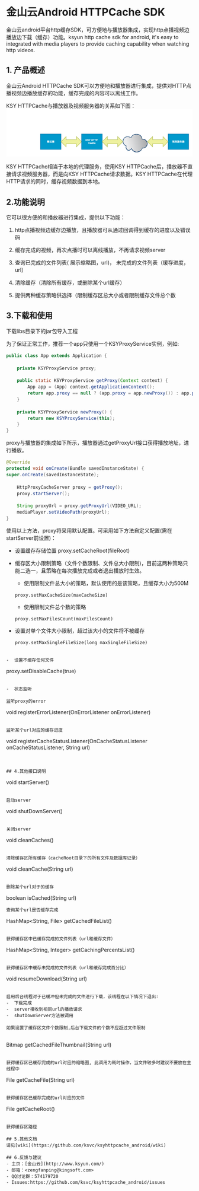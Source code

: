 # 金山云Android HTTPCache SDK
金山云android平台http缓存SDK，可方便地与播放器集成，实现http点播视频边播放边下载（缓存）功能。ksyun http cache sdk for android, it's easy to integrated with media players to provide caching capability when watching http videos.

## 1. 产品概述
金山云Android HTTPCache SDK可以方便地和播放器进行集成，提供对HTTP点播视频边播放缓存的功能，缓存完成的内容可以离线工作。

KSY HTTPCache与播放器及视频服务器的关系如下图：
![](https://github.com/sujia/image_foder/blob/master/ksy_http_cache.png)

KSY HTTPCache相当于本地的代理服务，使用KSY HTTPCache后，播放器不直接请求视频服务器，而是向KSY HTTPCache请求数据。KSY HTTPCache在代理HTTP请求的同时，缓存视频数据到本地。

## 2.功能说明
它可以很方便的和播放器进行集成，提供以下功能：
1. http点播视频边缓存边播放，且播放器可从通过回调得到缓存的进度以及错误码

2. 缓存完成的视频，再次点播时可以离线播放，不再请求视频server

3. 查询已完成的文件列表( 展示缩略图，url)， 未完成的文件列表（缓存进度，url）

4. 清除缓存（清除所有缓存，或删除某个url缓存）
      
5. 提供两种缓存策略供选择（限制缓存区总大小或者限制缓存文件总个数


## 3.下载和使用
下载libs目录下的jar包导入工程

为了保证正常工作，推荐一个app只使用一个KSYProxyService实例，例如:
```java
public class App extends Application {

    private KSYProxyService proxy;

    public static KSYProxyService getProxy(Context context) {
        App app = (App) context.getApplicationContext();
        return app.proxy == null ? (app.proxy = app.newProxy()) : app.proxy;
    }

    private KSYProxyService newProxy() {
        return new KSYProxyService(this);
    }
}
```

proxy与播放器的集成如下所示，播放器通过getProxyUrl接口获得播放地址，进行播放。

```java
@Override
protected void onCreate(Bundle savedInstanceState) {
super.onCreate(savedInstanceState);

    HttpProxyCacheServer proxy = getProxy();
    proxy.startServer();

    String proxyUrl = proxy.getProxyUrl(VIDEO_URL);
    mediaPlayer.setVideoPath(proxyUrl);
}
```

使用以上方法，proxy将采用默认配置。可采用如下方法自定义配置(需在startServer前设置)：

-  设置缓存存储位置
   proxy.setCacheRoot(fileRoot)

-  缓存区大小限制策略（文件个数限制、文件总大小限制)，目前这两种策略只能二选一，且策略在每次播放完成或者退出播放时生效。
   
   - 使用限制文件总大小的策略，默认使用的是该策略，且缓存大小为500M

   ```
   proxy.setMaxCacheSize(maxCacheSize)
   ```
   
   - 使用限制文件总个数的策略

   ```
   proxy.setMaxFilesCount(maxFilesCount)
   ```

-  设置对单个文件大小限制，超过该大小的文件将不被缓存

   ```
   proxy.setMaxSingleFileSize(long maxSingleFileSize)
  ```

-  设置不缓存任何文件

   ```
   proxy.setDisableCache(true)
   ```

-  状态监听

   监听proxy的error

   ```
   void registerErrorListener(OnErrorListener onErrorListener)
   ```

   监听某个url对应的缓存进度

   ```
   void registerCacheStatusListener(OnCacheStatusListener onCacheStatusListener, String url)
  ```


## 4.其他接口说明
```
void startServer() 
```

启动server

```
void shutDownServer() 
```

关闭server

```
void cleanCaches()
```

清除缓存区所有缓存（cacheRoot目录下的所有文件及数据库记录）

```
void cleanCache(String url)
```

删除某个url对于的缓存

```
boolean isCached(String url)
```
查询某个url是否缓存完成

```
HashMap<String, File> getCachedFileList()
```

获得缓存区中已缓存完成的文件列表（url和缓存文件）

```
HashMap<String, Integer> getCachingPercentsList() 
```

获得缓存区中缓存未完成的文件列表（url和缓存完成百分比）

```
void resumeDownload(String url)
```

启用后台线程对于已缓冲但未完成的文件进行下载，该线程在以下情况下退出:
-  下载完成
-  server接收到相同url的播放请求
-  shutDownServer方法被调用

如果设置了缓存区文件个数限制,后台下载文件的个数不应超过文件限制


```
Bitmap getCachedFileThumbnail(String url)
```

获得缓存区已缓存完成的url对应的缩略图, 此调用为耗时操作，当文件较多时建议不要放在主线程中

```
File getCacheFile(String url)
```

获得缓存区已缓存完成的url对应的文件

```
File getCacheRoot()
```

获得缓存区路径

## 5.其他文档
请见[wiki](https://github.com/ksvc/ksyhttpcache_android/wiki)

## 6.反馈与建议
- 主页：[金山云](http://www.ksyun.com/)
- 邮箱：<zengfanping@kingsoft.com>
- QQ讨论群：574179720
- Issues:https://github.com/ksvc/ksyhttpcache_android/issues
